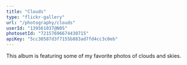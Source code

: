 ```yaml
---
title: "Clouds"
type: "flickr-gallery"
url: "/photography/clouds"
userId: "139561037@N05"
photosetId: "72157696674430715"
apiKey: "5cc30587d3f7155b883ad7fd4cc3c0eb"
---
```


This album is featuring some of my favorite photos of clouds and skies.

